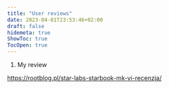 ```yaml
---
title: "User reviews"
date: 2023-04-01T23:53:46+02:00
draft: false
hidemeta: true
ShowToc: true
TocOpen: true
---
```


1. My review

https://rootblog.pl/star-labs-starbook-mk-vi-recenzja/

